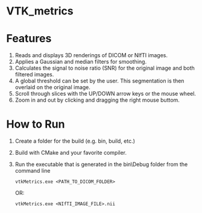 # VTK_metrics

# Features
1. Reads and displays 3D renderings of DICOM or NIfTI images.
2. Applies a Gaussian and median filters for smoothing.
3. Calculates the signal to noise ratio (SNR) for the original image and both filtered images.
4. A global threshold can be set by the user. This segmentation is then overlaid on the original image.
5. Scroll through slices with the UP/DOWN arrow keys or the mouse wheel. 
6. Zoom in and out by clicking and dragging the right mouse buttom.

# How to Run
1. Create a folder for the build (e.g. bin, build, etc.)
2. Build with CMake and your favorite compiler.
3. Run the executable that is generated in the bin\Debug folder from the command line
   
    ```
    vtkMetrics.exe <PATH_TO_DICOM_FOLDER>
    ```
    OR:

    ```
    vtkMetrics.exe <NIfTI_IMAGE_FILE>.nii
    ```